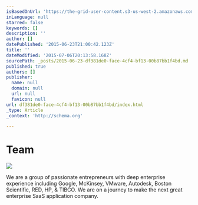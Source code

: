```yaml
---
isBasedOnUrl: 'https://the-grid-user-content.s3-us-west-2.amazonaws.com/3075b57e-82ee-4059-b1e4-7e431ea92d54.jpg'
inLanguage: null
starred: false
keywords: []
description: ''
author: []
datePublished: '2015-06-23T21:00:42.123Z'
title: ''
dateModified: '2015-07-06T20:13:58.168Z'
sourcePath: _posts/2015-06-23-df381de0-face-4cf4-bf13-00b87bb1f4bd.md
published: true
authors: []
publisher:
  name: null
  domain: null
  url: null
  favicon: null
url: df381de0-face-4cf4-bf13-00b87bb1f4bd/index.html
_type: Article
_context: 'http://schema.org'

---
```

# Team
![](https://the-grid-user-content.s3-us-west-2.amazonaws.com/3075b57e-82ee-4059-b1e4-7e431ea92d54.jpg)

We are a group of passionate entrepreneurs with deep enterprise experience including Google, McKinsey, VMware, Autodesk, Boston Scientific, RED, HP, & TIBCO. We are on a journey to make the next great enterprise SaaS application company.